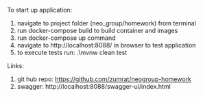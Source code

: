 To start up application:
1. navigate to project folder (neo_group/homework) from terminal
2. run docker-compose build to build container and images 
3. run docker-compose up command 
4. navigate to http://localhost:8088/ in browser to test application  
5. to execute tests run: .\mvnw clean test

Links: 
1. git hub repo: https://github.com/zumrat/neogroup-homework
2. swagger: http://localhost:8088/swagger-ui/index.html 

